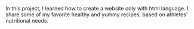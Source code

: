 In this project, I learned how to create a website only with html language. I share some of my favorite healthy and yummy recipes, based on athletes' nutritional needs.
